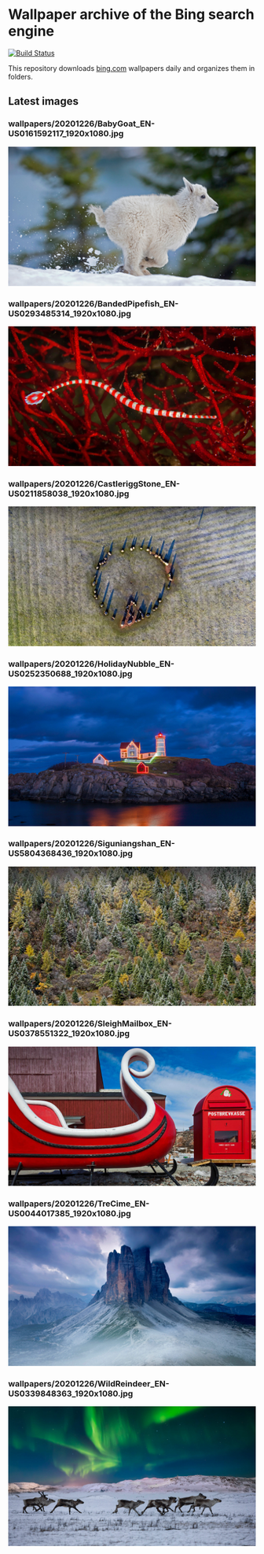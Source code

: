 # Wallpaper archive of the Bing search engine

[![Build Status](https://travis-ci.org/kijart/bing-daily-images-dl.svg?branch=wallpapers)](https://travis-ci.org/kijart/bing-daily-images-dl)

This repository downloads [bing.com](https://www.bing.com) wallpapers daily and organizes them in folders.

## Latest images

<!-- Wallpapers -->

### wallpapers/20201226/BabyGoat_EN-US0161592117_1920x1080.jpg

![wallpapers/20201226/BabyGoat_EN-US0161592117_1920x1080.jpg](wallpapers/20201226/BabyGoat_EN-US0161592117_1920x1080.jpg)

### wallpapers/20201226/BandedPipefish_EN-US0293485314_1920x1080.jpg

![wallpapers/20201226/BandedPipefish_EN-US0293485314_1920x1080.jpg](wallpapers/20201226/BandedPipefish_EN-US0293485314_1920x1080.jpg)

### wallpapers/20201226/CastleriggStone_EN-US0211858038_1920x1080.jpg

![wallpapers/20201226/CastleriggStone_EN-US0211858038_1920x1080.jpg](wallpapers/20201226/CastleriggStone_EN-US0211858038_1920x1080.jpg)

### wallpapers/20201226/HolidayNubble_EN-US0252350688_1920x1080.jpg

![wallpapers/20201226/HolidayNubble_EN-US0252350688_1920x1080.jpg](wallpapers/20201226/HolidayNubble_EN-US0252350688_1920x1080.jpg)

### wallpapers/20201226/Siguniangshan_EN-US5804368436_1920x1080.jpg

![wallpapers/20201226/Siguniangshan_EN-US5804368436_1920x1080.jpg](wallpapers/20201226/Siguniangshan_EN-US5804368436_1920x1080.jpg)

### wallpapers/20201226/SleighMailbox_EN-US0378551322_1920x1080.jpg

![wallpapers/20201226/SleighMailbox_EN-US0378551322_1920x1080.jpg](wallpapers/20201226/SleighMailbox_EN-US0378551322_1920x1080.jpg)

### wallpapers/20201226/TreCime_EN-US0044017385_1920x1080.jpg

![wallpapers/20201226/TreCime_EN-US0044017385_1920x1080.jpg](wallpapers/20201226/TreCime_EN-US0044017385_1920x1080.jpg)

### wallpapers/20201226/WildReindeer_EN-US0339848363_1920x1080.jpg

![wallpapers/20201226/WildReindeer_EN-US0339848363_1920x1080.jpg](wallpapers/20201226/WildReindeer_EN-US0339848363_1920x1080.jpg)

